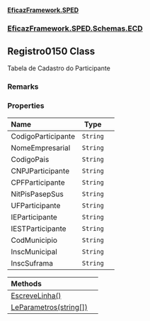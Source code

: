 #### [EficazFramework.SPED](EficazFrameworkSPED.md 'EficazFramework SPED')
### [EficazFramework.SPED.Schemas.ECD](EficazFramework.SPED.Schemas.ECD.md 'EficazFramework.SPED.Schemas.ECD')

## Registro0150 Class

Tabela de Cadastro do Participante

### Remarks
### Properties

| Name | Type | |
| :--- | :---: | :--- |
| CodigoParticipante | `String` |  |
| NomeEmpresarial | `String` |  |
| CodigoPais | `String` |  |
| CNPJParticipante | `String` |  |
| CPFParticipante | `String` |  |
| NitPisPasepSus | `String` |  |
| UFParticipante | `String` |  |
| IEParticipante | `String` |  |
| IESTParticipante | `String` |  |
| CodMunicipio | `String` |  |
| InscMunicipal | `String` |  |
| InscSuframa | `String` |  |

| Methods | |
| :--- | :--- |
| [EscreveLinha()](EficazFramework.SPED.Schemas.ECD/Registro0150/EscreveLinha().md 'EficazFramework.SPED.Schemas.ECD.Registro0150.EscreveLinha()') | |
| [LeParametros(string[])](EficazFramework.SPED.Schemas.ECD/Registro0150/LeParametros(string[]).md 'EficazFramework.SPED.Schemas.ECD.Registro0150.LeParametros(string[])') | |
